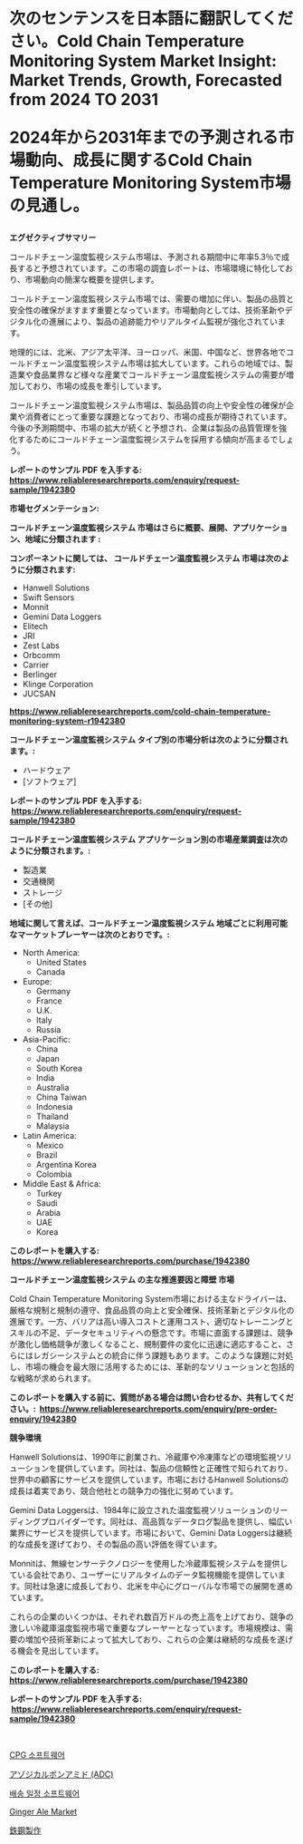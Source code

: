 <p><h1>次のセンテンスを日本語に翻訳してください。Cold Chain Temperature Monitoring System Market Insight: Market Trends, Growth, Forecasted from 2024 TO 2031

2024年から2031年までの予測される市場動向、成長に関するCold Chain Temperature Monitoring System市場の見通し。</h1></p><p><strong>エグゼクティブサマリー</strong></p>
<p><p>コールドチェーン温度監視システム市場は、予測される期間中に年率5.3％で成長すると予想されています。この市場の調査レポートは、市場環境に特化しており、市場動向の簡潔な概要を提供します。</p><p>コールドチェーン温度監視システム市場では、需要の増加に伴い、製品の品質と安全性の確保がますます重要となっています。市場動向としては、技術革新やデジタル化の進展により、製品の追跡能力やリアルタイム監視が強化されています。</p><p>地理的には、北米、アジア太平洋、ヨーロッパ、米国、中国など、世界各地でコールドチェーン温度監視システム市場は拡大しています。これらの地域では、製造業や食品業界など様々な産業でコールドチェーン温度監視システムの需要が増加しており、市場の成長を牽引しています。</p><p>コールドチェーン温度監視システム市場は、製品品質の向上や安全性の確保が企業や消費者にとって重要な課題となっており、市場の成長が期待されています。今後の予測期間中、市場の拡大が続くと予想され、企業は製品の品質管理を強化するためにコールドチェーン温度監視システムを採用する傾向が高まるでしょう。</p></p>
<p><strong>レポートのサンプル PDF を入手する: <a href="https://www.reliableresearchreports.com/enquiry/request-sample/1942380">https://www.reliableresearchreports.com/enquiry/request-sample/1942380</a></strong></p>
<p><strong>市場セグメンテーション:</strong></p>
<p><strong> コールドチェーン温度監視システム 市場はさらに概要、展開、アプリケーション、地域に分類されます :</strong></p>
<p><strong>コンポーネントに関しては、 コールドチェーン温度監視システム 市場は次のように分類されます: &nbsp;</strong></p>
<p><ul><li>Hanwell Solutions</li><li>Swift Sensors</li><li>Monnit</li><li>Gemini Data Loggers</li><li>Elitech</li><li>JRI</li><li>Zest Labs</li><li>Orbcomm</li><li>Carrier</li><li>Berlinger</li><li>Klinge Corporation</li><li>JUCSAN</li></ul></p>
<p><strong><a href="https://www.reliableresearchreports.com/cold-chain-temperature-monitoring-system-r1942380">https://www.reliableresearchreports.com/cold-chain-temperature-monitoring-system-r1942380</a></strong></p>
<p><strong> コールドチェーン温度監視システム タイプ別の市場分析は次のように分類されます。:</strong></p>
<p><ul><li>ハードウェア</li><li>[ソフトウェア]</li></ul></p>
<p><strong>レポートのサンプル PDF を入手する: &nbsp;<a href="https://www.reliableresearchreports.com/enquiry/request-sample/1942380">https://www.reliableresearchreports.com/enquiry/request-sample/1942380</a></strong></p>
<p><strong> コールドチェーン温度監視システム アプリケーション別の市場産業調査は次のように分類されます。:</strong></p>
<p><ul><li>製造業</li><li>交通機関</li><li>ストレージ</li><li>[その他]</li></ul></p>
<p><strong>地域に関して言えば、コールドチェーン温度監視システム 地域ごとに利用可能なマーケットプレーヤーは次のとおりです。:</strong></p>
<p><ul>
    <li>
        North America:
        <ul>
            <li>United States</li>
            <li>Canada</li>
        </ul>
    </li>
    <li>
        Europe:
        <ul>
            <li>Germany</li>
            <li>France</li>
            <li>U.K.</li>
            <li>Italy</li>
            <li>Russia</li>
        </ul>
    </li>
    <li>
        Asia-Pacific:
        <ul>
            <li>China</li>
            <li>Japan</li>
            <li>South Korea</li>
            <li>India</li>
            <li>Australia</li>
            <li>China Taiwan</li>
            <li>Indonesia</li>
            <li>Thailand</li>
            <li>Malaysia</li>
        </ul>
    </li>
    <li>
        Latin America:
        <ul>
            <li>Mexico</li>
            <li>Brazil</li>
            <li>Argentina Korea</li>
            <li>Colombia</li>
        </ul>
    </li>
    <li>
        Middle East & Africa:
        <ul>
            <li>Turkey</li>
            <li>Saudi</li>
            <li>Arabia</li>
            <li>UAE</li>
            <li>Korea</li>
        </ul>
    </li>
    </ul></p>
<p><strong>このレポートを購入する: &nbsp;<a href="https://www.reliableresearchreports.com/purchase/1942380">https://www.reliableresearchreports.com/purchase/1942380</a></strong></p>
<p><strong>コールドチェーン温度監視システム の主な推進要因と障壁 市場</strong></p>
<p><p>Cold Chain Temperature Monitoring System市場における主なドライバーは、厳格な規制と規制の遵守、食品品質の向上と安全確保、技術革新とデジタル化の進展です。一方、バリアは高い導入コストと運用コスト、適切なトレーニングとスキルの不足、データセキュリティへの懸念です。市場に直面する課題は、競争が激化し価格競争が激しくなること、規制要件の変化に迅速に適応すること、さらにはレガシーシステムとの統合に伴う課題もあります。このような課題に対処し、市場の機会を最大限に活用するためには、革新的なソリューションと包括的な戦略が求められます。</p></p>
<p><strong>このレポートを購入する前に、質問がある場合は問い合わせるか、共有してください。:&nbsp; <a href="https://www.reliableresearchreports.com/enquiry/pre-order-enquiry/1942380">https://www.reliableresearchreports.com/enquiry/pre-order-enquiry/1942380</a></strong></p>
<p><strong>競争環境</strong></p>
<p><p>Hanwell Solutionsは、1990年に創業され、冷蔵庫や冷凍庫などの環境監視ソリューションを提供しています。同社は、製品の信頼性と正確性で知られており、世界中の顧客にサービスを提供しています。市場におけるHanwell Solutionsの成長は着実であり、競合他社との競争力の強化に努めています。</p><p>Gemini Data Loggersは、1984年に設立された温度監視ソリューションのリーディングプロバイダーです。同社は、高品質なデータログ製品を提供し、幅広い業界にサービスを提供しています。市場において、Gemini Data Loggersは継続的な成長を遂げており、その製品の高い評価を得ています。</p><p>Monnitは、無線センサーテクノロジーを使用した冷蔵庫監視システムを提供している会社であり、ユーザーにリアルタイムのデータ監視機能を提供しています。同社は急速に成長しており、北米を中心にグローバルな市場での展開を進めています。</p><p>これらの企業のいくつかは、それぞれ数百万ドルの売上高を上げており、競争の激しい冷蔵庫温度監視市場で重要なプレーヤーとなっています。市場規模は、需要の増加や技術革新によって拡大しており、これらの企業は継続的な成長を遂げる機会を見出しています。</p></p>
<p><strong>このレポートを購入する: &nbsp; <a href="https://www.reliableresearchreports.com/purchase/1942380">https://www.reliableresearchreports.com/purchase/1942380</a></strong></p>
<p><strong>レポートのサンプル PDF を入手する: &nbsp;<a href="https://www.reliableresearchreports.com/enquiry/request-sample/1942380">https://www.reliableresearchreports.com/enquiry/request-sample/1942380</a></strong><strong></strong></p>
<p>&nbsp;</p>
<p><p><a href="https://medium.com/@abelusikowski95672023/cpg-%EC%86%8C%ED%94%84%ED%8A%B8%EC%9B%A8%EC%96%B4-%EC%8B%9C%EC%9E%A5-%EA%B7%9C%EB%AA%A8%EB%8A%94-%EA%B8%80%EB%A1%9C%EB%B2%8C-%EC%82%B0%EC%97%85%EC%97%90%EC%84%9C-%EC%B5%9C%EA%B3%A0%EC%9D%98-%EB%A7%88%EC%BC%80%ED%8C%85-%EC%B1%84%EB%84%90%EC%9D%84-%EB%B3%B4%EC%97%AC%EC%A4%8D%EB%8B%88%EB%8B%A4-6777940177ec">CPG 소프트웨어</a></p><p><a href="https://medium.com/@nic.neale/%E3%82%A2%E3%82%BE%E3%82%B8%E3%82%AB%E3%83%AB%E3%83%9C%E3%83%8B%E3%83%AB%E3%82%A2%E3%83%9F%E3%83%89-adc-%E5%B8%82%E5%A0%B4-%E3%82%BF%E3%82%A4%E3%83%97-%E3%82%A2%E3%83%97%E3%83%AA%E3%82%B1%E3%83%BC%E3%82%B7%E3%83%A7%E3%83%B3-%E5%9C%B0%E7%90%86%E3%81%AB%E3%82%88%E3%82%8B%E5%8C%85%E6%8B%AC%E7%9A%84%E3%81%AA%E8%A9%95%E4%BE%A1-2449032dde5c">アゾジカルボンアミド (ADC)</a></p><p><a href="https://medium.com/@leigh.tymms/%EC%A0%84%EB%8B%AC%EC%9D%BC%EC%A0%95-%EC%86%8C%ED%94%84%ED%8A%B8%EC%9B%A8%EC%96%B4-%EC%8B%9C%EC%9E%A5-%EC%A7%80%ED%91%9C-%ED%95%B4%EB%8F%85-%EC%8B%9C%EC%9E%A5-%EC%A0%90%EC%9C%A0%EC%9C%A8-%ED%8A%B8%EB%A0%8C%EB%93%9C-%EB%B0%8F-%EC%84%B1%EC%9E%A5-%ED%8C%A8%ED%84%B4-5a2a8c63dbbc">배송 일정 소프트웨어</a></p><p><a href="https://github.com/Chiragrp22/Market-Research-Report-List-4/blob/main/ginger-ale-market.md">Ginger Ale Market</a></p><p><a href="https://medium.com/@stevenhuson95/%E9%8B%BC%E6%9D%90%E8%A3%BD%E9%80%A0%E5%B8%82%E5%A0%B4%E3%81%AE%E8%A6%8F%E6%A8%A1-cagr-%E3%83%88%E3%83%AC%E3%83%B3%E3%83%89-2024%E5%B9%B4%E3%81%8B%E3%82%892030%E5%B9%B4-24aad5ffd9f8">鉄鋼製作</a></p></p>
